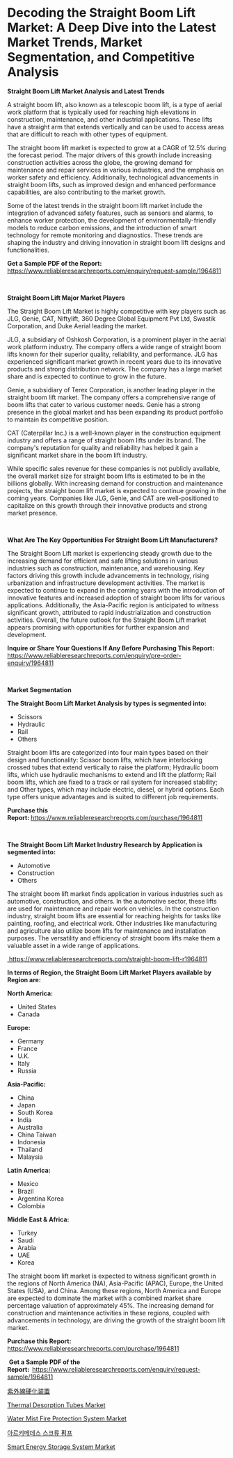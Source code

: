<p><h1>Decoding the Straight Boom Lift Market: A Deep Dive into the Latest Market Trends, Market Segmentation, and Competitive Analysis</h1></p><p><strong>Straight Boom Lift Market Analysis and Latest Trends</strong></p>
<p><p>A straight boom lift, also known as a telescopic boom lift, is a type of aerial work platform that is typically used for reaching high elevations in construction, maintenance, and other industrial applications. These lifts have a straight arm that extends vertically and can be used to access areas that are difficult to reach with other types of equipment.</p><p>The straight boom lift market is expected to grow at a CAGR of 12.5% during the forecast period. The major drivers of this growth include increasing construction activities across the globe, the growing demand for maintenance and repair services in various industries, and the emphasis on worker safety and efficiency. Additionally, technological advancements in straight boom lifts, such as improved design and enhanced performance capabilities, are also contributing to the market growth.</p><p>Some of the latest trends in the straight boom lift market include the integration of advanced safety features, such as sensors and alarms, to enhance worker protection, the development of environmentally-friendly models to reduce carbon emissions, and the introduction of smart technology for remote monitoring and diagnostics. These trends are shaping the industry and driving innovation in straight boom lift designs and functionalities.</p></p>
<p><strong>Get a Sample PDF of the Report:&nbsp;</strong> <a href="https://www.reliableresearchreports.com/enquiry/request-sample/1964811">https://www.reliableresearchreports.com/enquiry/request-sample/1964811</a></p>
<p>&nbsp;</p>
<p><strong>Straight Boom Lift Major Market Players</strong></p>
<p><p>The Straight Boom Lift Market is highly competitive with key players such as JLG, Genie, CAT, Niftylift, 360 Degree Global Equipment Pvt Ltd, Swastik Corporation, and Duke Aerial leading the market. </p><p>JLG, a subsidiary of Oshkosh Corporation, is a prominent player in the aerial work platform industry. The company offers a wide range of straight boom lifts known for their superior quality, reliability, and performance. JLG has experienced significant market growth in recent years due to its innovative products and strong distribution network. The company has a large market share and is expected to continue to grow in the future.</p><p>Genie, a subsidiary of Terex Corporation, is another leading player in the straight boom lift market. The company offers a comprehensive range of boom lifts that cater to various customer needs. Genie has a strong presence in the global market and has been expanding its product portfolio to maintain its competitive position.</p><p>CAT (Caterpillar Inc.) is a well-known player in the construction equipment industry and offers a range of straight boom lifts under its brand. The company's reputation for quality and reliability has helped it gain a significant market share in the boom lift industry.</p><p>While specific sales revenue for these companies is not publicly available, the overall market size for straight boom lifts is estimated to be in the billions globally. With increasing demand for construction and maintenance projects, the straight boom lift market is expected to continue growing in the coming years. Companies like JLG, Genie, and CAT are well-positioned to capitalize on this growth through their innovative products and strong market presence.</p></p>
<p>&nbsp;</p>
<p><strong>What Are The Key Opportunities For Straight Boom Lift Manufacturers?</strong></p>
<p><p>The Straight Boom Lift market is experiencing steady growth due to the increasing demand for efficient and safe lifting solutions in various industries such as construction, maintenance, and warehousing. Key factors driving this growth include advancements in technology, rising urbanization and infrastructure development activities. The market is expected to continue to expand in the coming years with the introduction of innovative features and increased adoption of straight boom lifts for various applications. Additionally, the Asia-Pacific region is anticipated to witness significant growth, attributed to rapid industrialization and construction activities. Overall, the future outlook for the Straight Boom Lift market appears promising with opportunities for further expansion and development.</p></p>
<p><strong>Inquire or Share Your Questions If Any Before Purchasing This Report:</strong> <a href="https://www.reliableresearchreports.com/enquiry/pre-order-enquiry/1964811">https://www.reliableresearchreports.com/enquiry/pre-order-enquiry/1964811</a></p>
<p>&nbsp;</p>
<p><strong>Market Segmentation</strong></p>
<p><strong>The Straight Boom Lift Market Analysis by types is segmented into:</strong></p>
<p><ul><li>Scissors</li><li>Hydraulic</li><li>Rail</li><li>Others</li></ul></p>
<p><p>Straight boom lifts are categorized into four main types based on their design and functionality: Scissor boom lifts, which have interlocking crossed tubes that extend vertically to raise the platform; Hydraulic boom lifts, which use hydraulic mechanisms to extend and lift the platform; Rail boom lifts, which are fixed to a track or rail system for increased stability; and Other types, which may include electric, diesel, or hybrid options. Each type offers unique advantages and is suited to different job requirements.</p></p>
<p><strong>Purchase this Report:&nbsp;</strong><a href="https://www.reliableresearchreports.com/purchase/1964811">https://www.reliableresearchreports.com/purchase/1964811</a></p>
<p>&nbsp;</p>
<p><strong>The Straight Boom Lift Market Industry Research by Application is segmented into:</strong></p>
<p><ul><li>Automotive</li><li>Construction</li><li>Others</li></ul></p>
<p><p>The straight boom lift market finds application in various industries such as automotive, construction, and others. In the automotive sector, these lifts are used for maintenance and repair work on vehicles. In the construction industry, straight boom lifts are essential for reaching heights for tasks like painting, roofing, and electrical work. Other industries like manufacturing and agriculture also utilize boom lifts for maintenance and installation purposes. The versatility and efficiency of straight boom lifts make them a valuable asset in a wide range of applications.</p></p>
<p><a href="https://www.reliableresearchreports.com/straight-boom-lift-r1964811">&nbsp;https://www.reliableresearchreports.com/straight-boom-lift-r1964811</a></p>
<p><strong>In terms of Region, the Straight Boom Lift Market Players available by Region are:</strong></p>
<p>
    <p> <strong> North America: </strong>
        <ul>
            <li>United States</li>
            <li>Canada</li>
        </ul>
        </p> 
    <p> <strong> Europe: </strong>
        <ul>
            <li>Germany</li>
            <li>France</li>
            <li>U.K.</li>
            <li>Italy</li>
            <li>Russia</li>
        </ul>
        </p> 
    <p> <strong> Asia-Pacific: </strong>
        <ul>
            <li>China</li>
            <li>Japan</li>
            <li>South Korea</li>
            <li>India</li>
            <li>Australia</li>
            <li>China Taiwan</li>
            <li>Indonesia</li>
            <li>Thailand</li>
            <li>Malaysia</li>
        </ul>
        </p> 
    <p> <strong> Latin America: </strong>
        <ul>
            <li>Mexico</li>
            <li>Brazil</li>
            <li>Argentina Korea</li>
            <li>Colombia</li>
        </ul>
        </p> 
    <p> <strong> Middle East & Africa: </strong>
        <ul>
            <li>Turkey</li>
            <li>Saudi</li>
            <li>Arabia</li>
            <li>UAE</li>
            <li>Korea</li>
        </ul>
    </p>
    </p>
<p><p>The straight boom lift market is expected to witness significant growth in the regions of North America (NA), Asia-Pacific (APAC), Europe, the United States (USA), and China. Among these regions, North America and Europe are expected to dominate the market with a combined market share percentage valuation of approximately 45%. The increasing demand for construction and maintenance activities in these regions, coupled with advancements in technology, are driving the growth of the straight boom lift market.</p></p>
<p><strong>Purchase this Report: </strong><a href="https://www.reliableresearchreports.com/purchase/1964811">https://www.reliableresearchreports.com/purchase/1964811</a></p>
<p>&nbsp;<strong>Get a Sample PDF of the Report:&nbsp;&nbsp;</strong><a href="https://www.reliableresearchreports.com/enquiry/request-sample/1964811">https://www.reliableresearchreports.com/enquiry/request-sample/1964811</a></p>
<p><strong></strong></p>
<p><p><a href="https://github.com/bucuel854722/Market-Research-Report-List-1/blob/main/837047933506.md">紫外線硬化装置</a></p><p><a href="https://issuu.com/reportprime-2/docs/thermal-desorption-tubes-market-size-2030.pptx">Thermal Desorption Tubes Market</a></p><p><a href="https://github.com/jhcraigie/Market-Research-Report-List-3/blob/main/water-mist-fire-protection-system-market.md">Water Mist Fire Protection System Market</a></p><p><a href="https://github.com/bvubpqd5241630/Market-Research-Report-List-1/blob/main/824014330913.md">아르키메데스 스크류 펌프</a></p><p><a href="https://github.com/PeterParrish5/Market-Research-Report-List-4/blob/main/smart-energy-storage-system-market.md">Smart Energy Storage System Market</a></p></p>